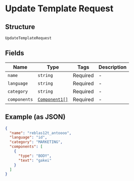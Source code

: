 
# Update Template Request

## Structure

`UpdateTemplateRequest`

## Fields

| Name | Type | Tags | Description |
|  --- | --- | --- | --- |
| `name` | `string` | Required | - |
| `language` | `string` | Required | - |
| `category` | `string` | Required | - |
| `components` | [`Component1[]`](../../doc/models/component-1.md) | Required | - |

## Example (as JSON)

```json
{
  "name": "reblas12t_antoooo",
  "language": "id",
  "category": "MARKETING",
  "components": [
    {
      "type": "BODY",
      "text": "gakei"
    }
  ]
}
```

